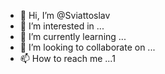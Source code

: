 - 👋 Hi, I’m @Sviattoslav
- 👀 I’m interested in ...
- 🌱 I’m currently learning ...
- 💞️ I’m looking to collaborate on ...
- 📫 How to reach me ...1

<!---
Sviattoslav/Sviattoslav is a ✨ special ✨ repository because its `README.md` (this file) appears on your GitHub profile.
You can click the Preview link to take a look at your changes.
--->
